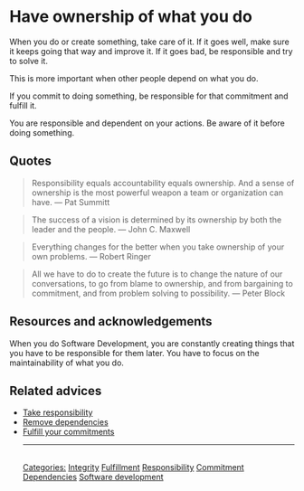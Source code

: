 # Have ownership of what you do

When you do or create something, take care of it. If it goes well, make sure it keeps going that way and improve it. If it goes bad, be responsible and try to solve it.

This is more important when other people depend on what you do.

If you commit to doing something, be responsible for that commitment and fulfill it.

You are responsible and dependent on your actions. Be aware of it before doing something.

## Quotes

> Responsibility equals accountability equals ownership. And a sense of ownership is the most powerful weapon a team or organization can have. ― Pat Summitt

> The success of a vision is determined by its ownership by both the leader and the people. ― John C. Maxwell

> Everything changes for the better when you take ownership of your own problems. ― Robert Ringer

> All we have to do to create the future is to change the nature of our conversations, to go from blame to ownership, and from bargaining to commitment, and from problem solving to possibility. ― Peter Block

## Resources and acknowledgements

When you do Software Development, you are constantly creating things that you have to be responsible for them later. You have to focus on the maintainability of what you do.

## Related advices

- [Take responsibility](../Take%20responsibility/index.md) 
- [Remove dependencies](../Remove%20dependencies/index.md)
- [Fulfill your commitments](../Fulfill%20your%20commitments/index.md)<hr/><br/>[Categories:](../Categories/index.md) [Integrity](../Categories/Integrity.md) [Fulfillment](../Categories/Fulfillment.md) [Responsibility](../Categories/Responsibility.md) [Commitment](../Categories/Commitment.md) [Dependencies](../Categories/Dependencies.md) [Software development](../Categories/Software%20development.md)